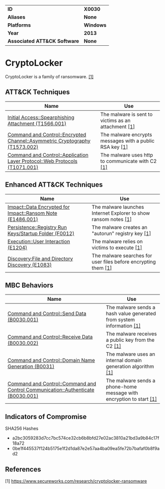 
<table>
<tr>
<td><b>ID</b></td>
<td><b>X0030</b></td>
</tr>
<tr>
<td><b>Aliases</b></td>
<td><b>None</b></td>
</tr>
<tr>
<td><b>Platforms</b></td>
<td><b>Windows</b></td>
</tr>
<tr>
<td><b>Year</b></td>
<td><b>2013</b></td>
</tr>
<tr>
<td><b>Associated ATT&CK Software</b></td>
<td><b>None</b></td>
</tr>
</table>


CryptoLocker
============
CryptoLocker is a family of ransomware. [[1]](#1)


ATT&CK Techniques
-----------------
|Name|Use|
|---|---|
|[Initial Access::Spearphishing Attachment (T1566.001)](https://attack.mitre.org/techniques/T1566/001/)|The malware is sent to victims as an attachment [[1]](#1)|
|[Command and Control::Encrypted Channel::Asymmetric Cryptography (T1573.002)](https://attack.mitre.org/techniques/T1573/002/)|The malware encrypts messages with a public RSA key [[1]](#1)|
|[Command and Control::Application Layer Protocol::Web Protocols (T1071.001)](https://attack.mitre.org/techniques/T1071/001/)|The malware uses http to communicate with C2 [[1]](#1)|

Enhanced ATT&CK Techniques
---------
|Name|Use|
|---|---|
|[Impact::Data Encrypted for Impact::Ransom Note (E1486.001)](../impact/data-encrypted-for-impact.md)|The malware launches Internet Explorer to show ransom notes [[1]](#1)|
|[Persistence::Registry Run Keys/Startup Folder (F0012)](../persistence/registry-run-keys-startup-folder.md)|The malware creates an "autorun" registry key [[1]](#1)|
|[Execution::User Interaction (E1204)](../execution/user-execution.md)|The malware relies on victims to execute [[1]](#1)|
|[Discovery:File and Directory Discovery (E1083)](../discovery/file-and-directory-discovery.md)|The malware searches for user files before encrypting them [[1]](#1)|

MBC Behaviors
---------
|Name|Use|
|---|---|
|[Command and Control::Send Data (B0030.001)](../command-and-control/domain-name-generation.md)|The malware sends a hash value generated from system information [[1]](#1)|
|[Command and Control::Receive Data (B0030.002)](../command-and-control/ingress-tool-transfer.md)|The malware receives a public key from the C2 [[1]](#1)|
|[Command and Control::Domain Name Generation (B0031)](../command-and-control/domain-name-generation.md)|The malware uses an internal domain generation algorithm [[1]](#1)|
|[Command and Control::Command and Control Communication::Authenticate (B0030.001)](../command-and-control/c2-communication.md)|The malware sends a phone-home message with encryption to start [[1]](#1)|

Indicators of Compromise
------------------------
SHA256 Hashes
- a2bc3059283d7cc7bc574ce32cb6b8bfd27e02ac3810a21bd3a9b84c17f18a72
- 0be1f445537f124b5175e1f2d1da87e2e57aa4ba09ea5fe72b7bafaf0b8f9ad2

## References

<a name="1">[1]</a> https://www.secureworks.com/research/cryptolocker-ransomware
